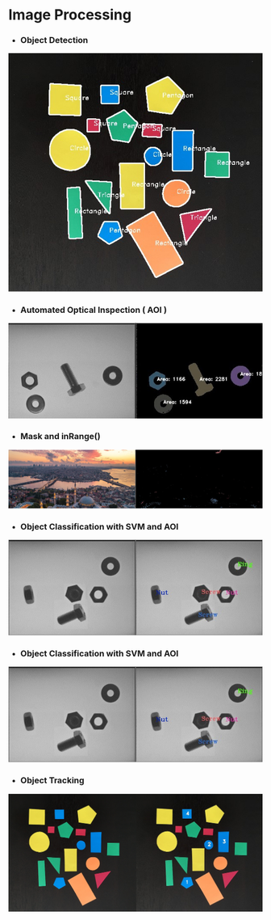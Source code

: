 # Image Processing

- ### Object Detection
![](outputs/shape_detection.jpg)

- ### Automated Optical Inspection ( AOI ) 
![](outputs/output_AOI.jpg)

- ### Mask and inRange() 
![](outputs/output_mask_and_inrange.jpg)

- ### Object Classification with SVM and AOI 
![](outputs/output_object_classification.jpg)

- ### Object Classification with SVM and AOI 
![](outputs/output_object_classification.jpg)

- ### Object Tracking
![](outputs/shapes.png)